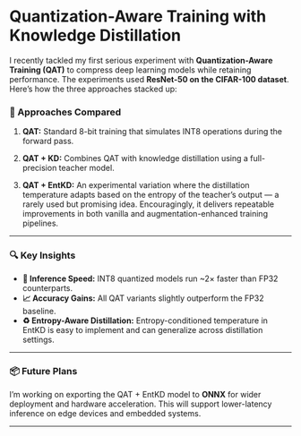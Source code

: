 # Quantization-Aware Training with Knowledge Distillation

I recently tackled my first serious experiment with **Quantization-Aware Training (QAT)** to compress deep learning models while retaining performance. The experiments used **ResNet-50 on the CIFAR-100 dataset**. Here’s how the three approaches stacked up:

### 🧪 Approaches Compared

1. **QAT:** Standard 8-bit training that simulates INT8 operations during the forward pass.

2. **QAT + KD:** Combines QAT with knowledge distillation using a full-precision teacher model.

3. **QAT + EntKD:** An experimental variation where the distillation temperature adapts based on the entropy of the teacher’s output — a rarely used but promising idea. Encouragingly, it delivers repeatable improvements in both vanilla and augmentation-enhanced training pipelines.

---

### 🔍 Key Insights

- **🚀 Inference Speed:** INT8 quantized models run ~2× faster than FP32 counterparts.
- **📈 Accuracy Gains:** All QAT variants slightly outperform the FP32 baseline.
- **♻️ Entropy-Aware Distillation:** Entropy-conditioned temperature in EntKD is easy to implement and can generalize across distillation settings.

---

### 📦 Future Plans

I’m working on exporting the QAT + EntKD model to **ONNX** for wider deployment and hardware acceleration. This will support lower-latency inference on edge devices and embedded systems.

---

